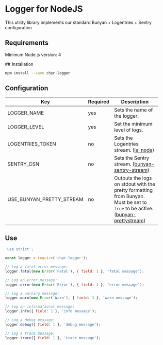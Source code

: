 # Logger for NodeJS

This utility library implements our standard Bunyan + Logentries + Sentry configuration

## Requirements

Minimum Node.js version: 4

## Installation

```bash
npm install --save chpr-logger
```

## Configuration

| Key                      | Required | Description                                                                                                                                                                       |
|--------------------------|----------|-----------------------------------------------------------------------------------------------------------------------------------------------------------------------------------|
| LOGGER_NAME              | yes      | Sets the name of the logger.                                                                                                                                                      |
| LOGGER_LEVEL             | yes      | Set the minimum level of logs.                                                                                                                                                    |
| LOGENTRIES_TOKEN         | no       | Sets the Logentries stream. ([le_node](https://www.npmjs.com/package/le_node))                                                                                                    |
| SENTRY_DSN               | no       | Sets the Sentry stream. ([bunyan-sentry-stream](https://www.npmjs.com/package/bunyan-sentry-stream))                                                                              |
| USE_BUNYAN_PRETTY_STREAM | no       | Outputs the logs on stdout with the pretty formatting from Bunyan. Must be set to `true` to be active. ([bunyan-prettystream](https://www.npmjs.com/package/bunyan-prettystream)) |

## Use

```javascript
'use strict';

const logger = require('chpr-logger');

// Log a fatal error message:
logger.fatal(new Error('Fatal'), { field: 1 }, 'fatal message');

// Log an error message:
logger.error(new Error('Error'), { field: 1 }, 'error message');

// Log a warning message:
logger.warn(new Error('Warn'), { field: 1 }, 'warn message');

// Log an informational message:
logger.info({ field: 1 }, 'info message');

// Log a debug message:
logger.debug({ field: 1 }, 'debug message');

// Log a trace message:
logger.trace({ field: 1 }, 'trace message');

```
